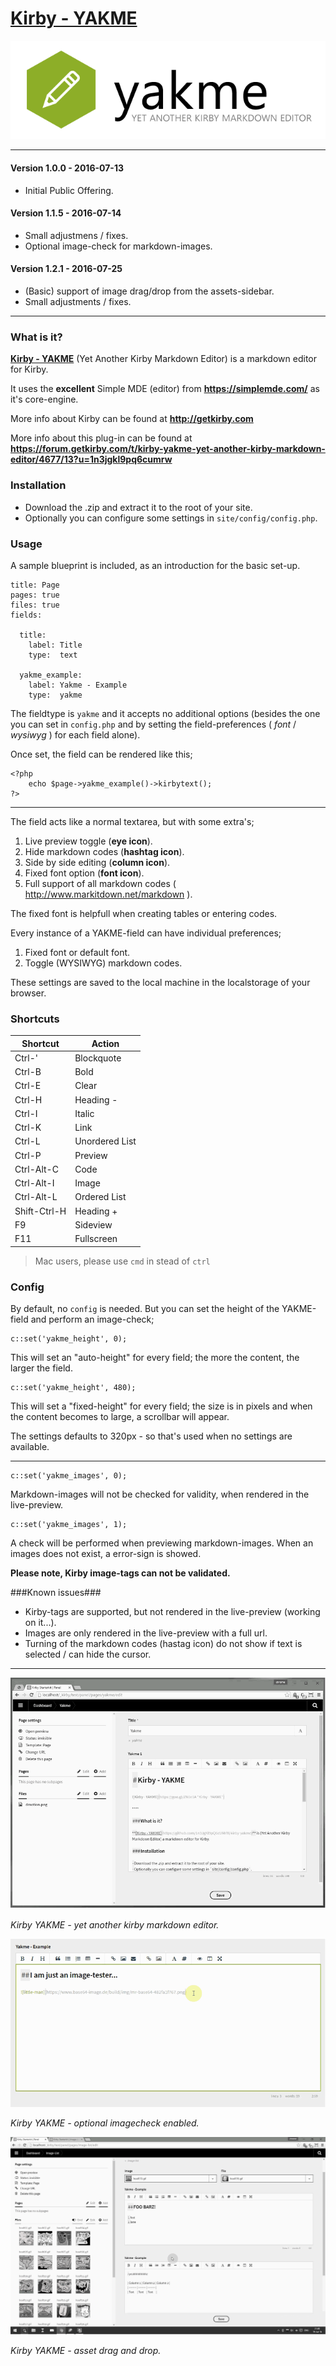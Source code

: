 # [Kirby - YAKME](https://github.com/1n3JgKl9pQ6cUMrW/kirby-yakme)

![Kirby - YAKME](kirby_yakme-logotype.png "Kirby - YAKME")

****

#### Version 1.0.0 - 2016-07-13

- Initial Public Offering.

#### Version 1.1.5 - 2016-07-14

- Small adjustmens / fixes.
- Optional image-check for markdown-images.

#### Version 1.2.1 - 2016-07-25

- (Basic) support of image drag/drop from the assets-sidebar.
- Small adjustments / fixes.

****

### What is it?

**[Kirby - YAKME](https://github.com/1n3JgKl9pQ6cUMrW/kirby-yakme)** (Yet Another Kirby Markdown Editor) is a markdown editor for Kirby.

It uses the **excellent** Simple MDE (editor) from **https://simplemde.com/** as it's core-engine.

More info about Kirby can be found at **http://getkirby.com**

More info about this plug-in can be found at **https://forum.getkirby.com/t/kirby-yakme-yet-another-kirby-markdown-editor/4677/13?u=1n3jgkl9pq6cumrw**

### Installation

- Download the .zip and extract it to the root of your site.
- Optionally you can configure some settings in `site/config/config.php`.

### Usage

A sample blueprint is included, as an introduction for the basic set-up.

```
title: Page
pages: true
files: true
fields:

  title:
    label: Title
    type:  text

  yakme_example:
    label: Yakme - Example
    type:  yakme
```

The fieldtype is ```yakme``` and it accepts no additional options (besides the one you can set in ```config.php``` and by setting the field-preferences ( _font_ / _wysiwyg_ ) for each field alone).

Once set, the field can be rendered like this;

```
<?php
    echo $page->yakme_example()->kirbytext();
?>
```

****

The field acts like a normal textarea, but with some extra's;

1. Live preview toggle (**eye icon**).
2. Hide markdown codes (**hashtag icon**).
3. Side by side editing (**column icon**).
4. Fixed font option (**font icon**).
5. Full support of all markdown codes ( http://www.markitdown.net/markdown ).

The fixed font is helpfull when creating tables or entering codes.

Every instance of a YAKME-field can have individual preferences;

1. Fixed font or default font.
2. Toggle (WYSIWYG) markdown codes.

These settings are saved to the local machine in the localstorage of your browser.

### Shortcuts

| **Shortcut** | **Action** |
| -------- | -------- | 
| Ctrl-' | Blockquote | 
| Ctrl-B | Bold | 
| Ctrl-E | Clear | 
| Ctrl-H | Heading - | 
| Ctrl-I | Italic | 
| Ctrl-K | Link | 
| Ctrl-L | Unordered List | 
| Ctrl-P | Preview | 
| Ctrl-Alt-C | Code | 
| Ctrl-Alt-I | Image | 
| Ctrl-Alt-L | Ordered List | 
| Shift-Ctrl-H | Heading + | 
| F9 | Sideview |
| F11 | Fullscreen |

> Mac users, please use `cmd` in stead of `ctrl`

### Config

By default, no `config` is needed. But you can set the height of the YAKME-field and perform an image-check;

```
c::set('yakme_height', 0);
```

This will set an "auto-height" for every field; the more the content, the larger the field.

```
c::set('yakme_height', 480);
```

This will set a "fixed-height" for every field; the size is in pixels and when the content becomes to large, a scrollbar will appear.

The settings defaults to 320px - so that's used when no settings are available.

****

```
c::set('yakme_images', 0);
```

Markdown-images will not be checked for validity, when rendered in the live-preview.

```
c::set('yakme_images', 1);
```
A check will be performed when previewing markdown-images. When an images does not exist, a error-sign is showed.

**Please note, Kirby image-tags can not be validated.**

###Known issues###

- Kirby-tags are supported, but not rendered in the live-preview (working on it...).
- Images are only rendered in the live-preview with a full url.
- Turning of the markdown codes (hastag icon) do not show if text is selected / can hide the cursor.

****

![Kirby - YAKME](kirby_yakme-capture.gif "Kirby - YAKME")

*Kirby YAKME - yet another kirby markdown editor.*

![Kirby - YAKME](kirby_yakme-imagecheck.gif "Kirby - YAKME, imagecheck")

*Kirby YAKME - optional imagecheck enabled.*

![Kirby - YAKME](kirby_yakme-drag-and-drop.gif "Kirby - YAKME, drag/drop")

*Kirby YAKME - asset drag and drop.*
